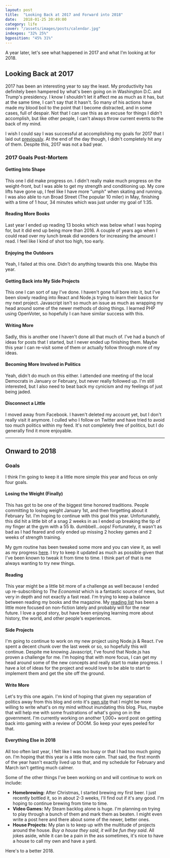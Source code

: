 ```yaml
---
layout: post
title:  "Looking Back at 2017 and Forward into 2018"
date:   2018-01-25 20:49:00
category: life
cover: "/assets/images/posts/calendar.jpg"
indexpos: "32% 25%"
bgposition: "45% 31%"
---
```


A year later, let's see what happened in 2017 and what I'm looking at for 2018.

## Looking Back at 2017

2017 has been an interesting year to say the least. My productivity has definitely been hampered by what's been going on in Washington D.C. and Trump's presidency. I know I shouldn't let it affect me as much as it has, but at the same time, I can't say that it hasn't. So many of his actions have made my blood boil to the point that I become distracted, and in some cases, full of despair. Not that I can use this as an excuse for things I didn't accomplish, but like other people, I can't always throw current events to the back of my mind.

I wish I could say I was successful at accomplishing my goals for 2017 that I laid out [previously](https://kpwags.com/life/2017/01/24/goals-for-2017.html). At the end of the day though, I didn't completely hit any of them. Despite this, 2017 was not a bad year. 

### 2017 Goals Post-Mortem

#### Getting Into Shape
This one I did make progress on. I didn't really make much progress on the weight-front, but I was able to get my strength and conditioning up. My core lifts have gone up, I feel like I have more "umph" when skating and running. I was also able to run Broad Street (The popular 10 miler) in May, finishing with a time of 1 hour, 34 minutes which was just under my goal of 1:35. 

#### Reading More Books
Last year I ended up reading 13 books which was below what I was hoping for, but it did end up being more than 2016. A couple of years ago when I could read over my lunch break did wonders for increasing the amount I read. I feel like I kind of shot too high, too early.

#### Enjoying the Outdoors
Yeah, I failed at this one. Didn't do anything towards this one. Maybe this year.

#### Getting Back into My Side Projects
This one I can sort of say I've done. I haven't gone full bore into it, but I've been slowly reading into React and Node.js trying to learn their basics for my next project. Javascript isn't so much an issue as much as wrapping my head around some of the newer methods of doing things. I learned PHP using OpenVoter, so hopefully I can have similar success with this.

#### Writing More
Sadly, this is another one I haven't done all that much of. I've had a bunch of ideas for posts that I started, but I never ended up finishing them. Maybe this year I can re-visit some of them or actually follow through more of my ideas.

#### Becoming More Involved in Politics
Yeah, didn't do much on this either. I attended one meeting of the local Democrats in January or February, but never really followed up. I'm still interested, but I also need to beat back my cynicism and my feelings of just being jaded.

#### Disconnect a Little
I moved away from Facebook. I haven't deleted my account yet, but I don't really visit it anymore. I culled who I follow on Twitter and have tried to avoid too much politics within my feed. It's not completely free of politics, but I do generally find it more enjoyable.

---

## Onward to 2018

### Goals
I think I'm going to keep it a little more simple this year and focus on only four goals.

#### Losing the Weight (Finally)
This has got to be one of the biggest time honored traditions. People committing to losing weight January 1st, and then forgetting about it February 1st. I'm hoping to continue with this goal this year. Unfortunately, this did hit a little bit of a snag 2 weeks in as I ended up breaking the tip of my finger at the gym with a 55 lb. dumbbell...oops! Fortunately, it wasn't as bad as I had feared and only ended up missing 2 hockey games and 2 weeks of strength training. 

My gym routine has been tweaked some more and you can view it, as well as my progress [here](https://kpwags.com/gym-routine/). I try to keep it updated as much as possible given that I've been known to tweak it from time to time. I think part of that is me always wanting to try new things.

#### Reading
This year might be a little bit more of a challenge as well because I ended up re-subscribing to *The Economist* which is a fantastic source of news, but very in depth and not exactly a fast read. I'm trying to keep a balance between reading my books and the magazine. My [reading list](https://kpwags.com/reading-list/) has been a little more focused on non-fiction lately and probably will for the near future. I love a good story, but have been enjoying learning more about history, the world, and other people's experiences.

#### Side Projects
I'm going to continue to work on my new project using Node.js &amp; React. I've spent a decent chunk over the last week or so, so hopefully this will continue. Despite me knowing Javascript, I've found that Node.js has proven a challenge for me. I'm hoping that with more focus, I can get my head around some of the new concepts and really start to make progress. I have a lot of ideas for the project and would love to be able to start to implement them and get the site off the ground.

#### Write More
Let's try this one again. I'm kind of hoping that given my separation of politics away from this blog and onto it's [own site](https://politics.kpwags.com) that I might be more willing to write what's on my mind without inundating this blog. Plus, maybe that will help me with some frustrations of what's going on in the government. I'm currently working on another 1,000+ word post on getting back into gaming with a review of DOOM. So keep your eyes peeled for that.

#### Everything Else in 2018
All too often last year, I felt like I was too busy or that I had too much going on. I'm hoping that this year is a little more calm. That said, the first month of the year hasn't exactly lived up to that, and my schedule for February and March isn't getting much calmer.

Some of the other things I've been working on and will continue to work on include:

* **Homebrewing:** After Christmas, I started brewing my first beer. I just recently bottled it, so in about 2-3 weeks, I'll find out if it's any good. I'm hoping to continue brewing from time to time.
* **Video Games:** My Steam backlog alone is huge. I'm planning on trying to play through a bunch of them and mark them as beaten. I might even write a post here and there about some of the newer, better ones.
* **House Projects:** My plan is to keep up with the multitude of projects around the house. *Buy a house they said, it will be fun they said*. All jokes aside, while it can be a pain in the ass sometimes, it's nice to have a house to call my own and have a yard.

Here's to a better 2018. 